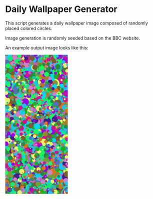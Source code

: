 # Daily Wallpaper Generator
This script generates a daily wallpaper image composed of randomly placed colored circles.

Image generation is randomly seeded based on the BBC website.

An example output image looks like this:

<img src="images/current/generated_image.png" alt="Example Wallpaper" width="200"/>

